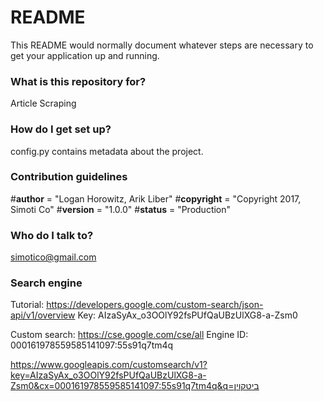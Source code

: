 # README #

This README would normally document whatever steps are necessary to get your application up and running.

### What is this repository for? ###

Article Scraping

### How do I get set up? ###

config.py contains metadata about the project.


### Contribution guidelines ###

#__author__ = "Logan Horowitz, Arik Liber"
#__copyright__ = "Copyright 2017, Simoti Co"
#__version__ = "1.0.0"
#__status__ = "Production"

### Who do I talk to? ###

simotico@gmail.com

### Search engine

Tutorial: https://developers.google.com/custom-search/json-api/v1/overview
Key: AIzaSyAx_o3OOlY92fsPUfQaUBzUlXG8-a-Zsm0

Custom search: https://cse.google.com/cse/all
Engine ID: 000161978559585141097:55s91q7tm4q

https://www.googleapis.com/customsearch/v1?key=AIzaSyAx_o3OOlY92fsPUfQaUBzUlXG8-a-Zsm0&cx=000161978559585141097:55s91q7tm4q&q=ביטקוין